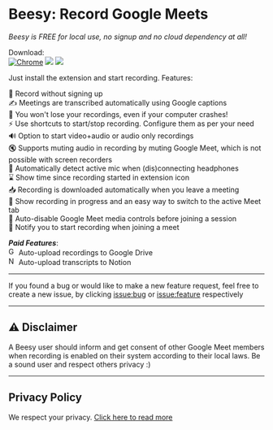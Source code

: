 # Beesy: Record Google Meets

*Beesy is FREE for local use, no signup and no cloud dependency at all!*

Download: \
[![Chrome](https://img.shields.io/chrome-web-store/v/eabicnldgjknbifdgmnieblkbnggfnde)](https://chrome.google.com/webstore/detail/beesy-record-google-meets/eabicnldgjknbifdgmnieblkbnggfnde) ![](https://img.shields.io/chrome-web-store/stars/eabicnldgjknbifdgmnieblkbnggfnde) ![](https://img.shields.io/chrome-web-store/users/eabicnldgjknbifdgmnieblkbnggfnde)

Just install the extension and start recording. Features:

🎥 Record without signing up  
✍️ Meetings are transcribed automatically using Google captions  
🦺 You won't lose your recordings, even if your computer crashes!  
⚡ Use shortcuts to start/stop recording. Configure them as per your need  
🔊 Option to start video+audio or audio only recordings  
🔇 Supports muting audio in recording by muting Google Meet, which is not possible with screen recorders  
🎤 Automatically detect active mic when (dis)connecting headphones  
⌛ Show time since recording started in extension icon  
📥 Recording is downloaded automatically when you leave a meeting  
🔀 Show recording in progress and an easy way to switch to the active Meet tab  
🎦 Auto-disable Google Meet media controls before joining a session  
🔔 Notify you to start recording when joining a meet  

***Paid Features***:  
<img src="https://github.com/user-attachments/assets/c817024f-faea-4dfb-98d9-1ff606ad72f3" alt="Google Drive logo" style="height:1rem"/> Auto-upload recordings to Google Drive  
<img src="https://github.com/user-attachments/assets/4f2354cb-0db4-4863-9791-a777dee13109" alt="Notion logo" style="height:1rem"/> Auto-upload transcripts to Notion  



---

If you found a bug or would like to make a new feature request, feel free to create a new issue, by clicking [issue:bug](https://github.com/pi-ra/beesy-issue-tracker/issues/new?labels=bug&template=bug_report.yml&title=) or [issue:feature](https://github.com/pi-ra/beesy-issue-tracker/issues/new?labels=enhancement&template=feature_request.yml&title=) respectively

---

## ⚠️ Disclaimer
A Beesy user should inform and get consent of other Google Meet members when recording is enabled on their system according to their local laws. Be a sound user and respect others privacy :)

---

## Privacy Policy
We respect your privacy. [Click here to read more](/PRIVACY_POLICY.md)
